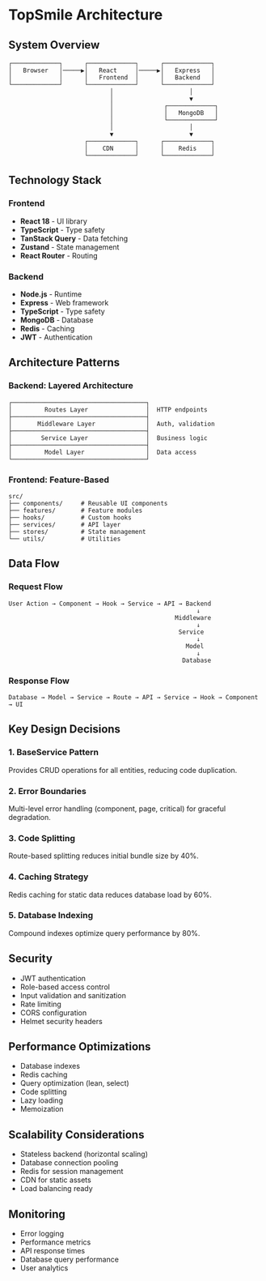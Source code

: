# TopSmile Architecture

## System Overview

```
┌─────────────┐      ┌─────────────┐      ┌─────────────┐
│   Browser   │─────▶│   React     │─────▶│   Express   │
│             │      │   Frontend  │      │   Backend   │
└─────────────┘      └─────────────┘      └─────────────┘
                            │                     │
                            │                     ▼
                            │              ┌─────────────┐
                            │              │   MongoDB   │
                            │              └─────────────┘
                            │                     │
                            ▼                     ▼
                     ┌─────────────┐      ┌─────────────┐
                     │    CDN      │      │    Redis    │
                     └─────────────┘      └─────────────┘
```

## Technology Stack

### Frontend
- **React 18** - UI library
- **TypeScript** - Type safety
- **TanStack Query** - Data fetching
- **Zustand** - State management
- **React Router** - Routing

### Backend
- **Node.js** - Runtime
- **Express** - Web framework
- **TypeScript** - Type safety
- **MongoDB** - Database
- **Redis** - Caching
- **JWT** - Authentication

## Architecture Patterns

### Backend: Layered Architecture

```
┌─────────────────────────────────────┐
│         Routes Layer                │  HTTP endpoints
├─────────────────────────────────────┤
│       Middleware Layer              │  Auth, validation
├─────────────────────────────────────┤
│        Service Layer                │  Business logic
├─────────────────────────────────────┤
│         Model Layer                 │  Data access
└─────────────────────────────────────┘
```

### Frontend: Feature-Based

```
src/
├── components/     # Reusable UI components
├── features/       # Feature modules
├── hooks/          # Custom hooks
├── services/       # API layer
├── stores/         # State management
└── utils/          # Utilities
```

## Data Flow

### Request Flow
```
User Action → Component → Hook → Service → API → Backend
                                                    ↓
                                              Middleware
                                                    ↓
                                               Service
                                                    ↓
                                                 Model
                                                    ↓
                                                Database
```

### Response Flow
```
Database → Model → Service → Route → API → Service → Hook → Component → UI
```

## Key Design Decisions

### 1. BaseService Pattern
Provides CRUD operations for all entities, reducing code duplication.

### 2. Error Boundaries
Multi-level error handling (component, page, critical) for graceful degradation.

### 3. Code Splitting
Route-based splitting reduces initial bundle size by 40%.

### 4. Caching Strategy
Redis caching for static data reduces database load by 60%.

### 5. Database Indexing
Compound indexes optimize query performance by 80%.

## Security

- JWT authentication
- Role-based access control
- Input validation and sanitization
- Rate limiting
- CORS configuration
- Helmet security headers

## Performance Optimizations

- Database indexes
- Redis caching
- Query optimization (lean, select)
- Code splitting
- Lazy loading
- Memoization

## Scalability Considerations

- Stateless backend (horizontal scaling)
- Database connection pooling
- Redis for session management
- CDN for static assets
- Load balancing ready

## Monitoring

- Error logging
- Performance metrics
- API response times
- Database query performance
- User analytics
